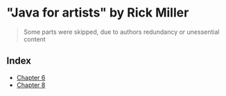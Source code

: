 # "Java for artists" by Rick Miller
> Some parts were skipped, due to authors redundancy or unessential content
## Index
- [Chapter 6](https://github.com/Dfredude/java/tree/main/missions/src/Chapter06)
- [Chapter 8](https://github.com/Dfredude/java/tree/main/missions/src/chapter08)
